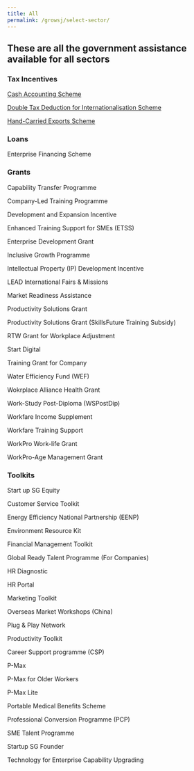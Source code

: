 ```yaml
---
title: All
permalink: /growsj/select-sector/
---
```


## These are all the government assistance available for all sectors

### Tax Incentives

<a href="https://www.iras.gov.sg/irashome/Schemes/GST/Cash-Accounting-Scheme/" target="_blank">Cash Accounting Scheme</a>

<a href="https://www.enterprisesg.gov.sg/financial-assistance/tax-incentives/tax-incentives/double-tax-deduction-for-internationalisation" target="_blank">Double Tax Deduction for Internationalisation Scheme</a>

<a href="https://www.iras.gov.sg/irashome/Schemes/GST/Hand-Carried-Exports-Scheme--HCES-/" target="_blank">Hand-Carried Exports Scheme</a>

### Loans

Enterprise Financing Scheme

### Grants

Capability Transfer Programme

Company-Led Training Programme

Development and Expansion Incentive

Enhanced Training Support for SMEs (ETSS)

Enterprise Development Grant

Inclusive Growth Programme

Intellectual Property (IP) Development Incentive

LEAD International Fairs & Missions

Market Readiness Assistance

Productivity Solutions Grant

Productivity Solutions Grant (SkillsFuture Training Subsidy)

RTW Grant for Workplace Adjustment

Start Digital

Training Grant for Company

Water Efficiency Fund (WEF)

Wokrplace Alliance Health Grant

Work-Study Post-Diploma (WSPostDip)

Workfare Income Supplement

Workfare Training Support

WorkPro Work-life Grant

WorkPro-Age Management Grant

### Toolkits

Start up SG Equity

Customer Service Toolkit

Energy Efficiency National Partnership (EENP)

Environment Resource Kit

Financial Management Toolkit

Global Ready Talent Programme (For Companies)

HR Diagnostic

HR Portal

Marketing Toolkit

Overseas Market Workshops (China)

Plug & Play Network

Productivity Toolkit

Career Support programme (CSP)

P-Max

P-Max for Older Workers

P-Max Lite

Portable Medical Benefits Scheme

Professional Conversion Programme (PCP)

SME Talent Programme

Startup SG Founder

Technology for Enterprise Capability Upgrading
